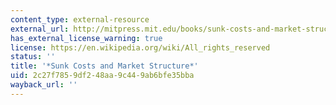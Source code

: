 ```yaml
---
content_type: external-resource
external_url: http://mitpress.mit.edu/books/sunk-costs-and-market-structure
has_external_license_warning: true
license: https://en.wikipedia.org/wiki/All_rights_reserved
status: ''
title: '*Sunk Costs and Market Structure*'
uid: 2c27f785-9df2-48aa-9c44-9ab6bfe35bba
wayback_url: ''
---
```

